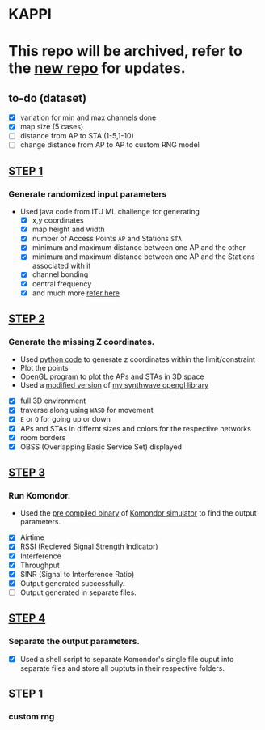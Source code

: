 # KAPPI
# This repo will be archived, refer to the [new repo](https://github.com/bhu1-103/cappy) for updates.

## to-do (dataset)
- [x] variation for min and max channels done
- [x] map size (5 cases)
- [ ] distance from AP to STA (1-5,1-10)
- [ ] change distance from AP to AP to custom RNG model

## [STEP 1](https://github.com/bhu1-103/KAPPI/tree/main/step1)
### Generate randomized input parameters
 - Used java code from ITU ML challenge for generating 
    - [x] x,y coordinates
    - [x] map height and width
    - [x] number of Access Points `AP` and Stations `STA`
    - [x] minimum and maximum distance between one AP and the other
    - [x] minimum and maximum distance between one AP and the Stations associated with it
    - [x] channel bonding
    - [x] central frequency
    - [x] and much more [refer here](https://github.com/bhu1-103/KAPPI/blob/main/step1/input-java.csv)

## [STEP 2](https://github.com/bhu1-103/KAPPI/tree/main/step2)
### Generate the missing Z coordinates.
  - Used [python code](https://github.com/bhu1-103/KAPPI/blob/main/step2/oriz.py) to generate z coordinates within the limit/constraint
 - Plot the points
  - [OpenGL program](https://github.com/bhu1-103/KAPPI/blob/main/step2/v0.4/source/main.cpp) to plot the APs and STAs in 3D space
  - Used a [modified version](https://github.com/bhu1-103/KAPPI/blob/main/step2/v0.4/source/synthwave.cpp) of [my synthwave opengl library](https://github.com/bhu1-103/swiss-army-katana/blob/main/lib/synthwave/synthwave.cpp)
  - [x] full 3D environment
  - [x] traverse along using `WASD` for movement
  - [x] `E` or `Q` for going up or down
  - [x] APs and STAs in differnt sizes and colors for the respective networks
  - [x] room borders
  - [x] OBSS (Overlapping Basic Service Set) displayed

## [STEP 3](https://github.com/bhu1-103/KAPPI/blob/main/step3/combine.sh)
### Run Komondor.
 - Used the [pre compiled binary](https://github.com/bhu1-103/KAPPI/blob/main/Komondor/Code/main/komondor_main) of [Komondor simulator](https://github.com/wn-upf/Komondor) to find the output parameters.
  - [x] Airtime
  - [x] RSSI (Recieved Signal Strength Indicator)
  - [x] Interference
  - [x] Throughput
  - [x] SINR (Signal to Interference Ratio)
  - [x] Output generated successfully.
  - [ ] Output generated in separate files.

## [STEP 4](https://github.com/bhu1-103/KAPPI/blob/main/step4/saigo-no-steppu.sh)
### Separate the output parameters.
 - [x] Used a shell script to separate Komondor's single file ouput into separate files and store all ouptuts in their respective folders.


## STEP 1
### custom rng


